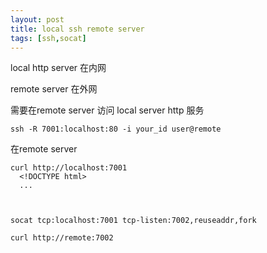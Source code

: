 ```yaml
---
layout: post
title: local ssh remote server
tags: [ssh,socat]
---
```


local http server 在内网

remote server 在外网

需要在remote server 访问 local server http 服务


    ssh -R 7001:localhost:80 -i your_id user@remote


在remote server
  
    curl http://localhost:7001
      <!DOCTYPE html>
      ...



    socat tcp:localhost:7001 tcp-listen:7002,reuseaddr,fork

    curl http://remote:7002

